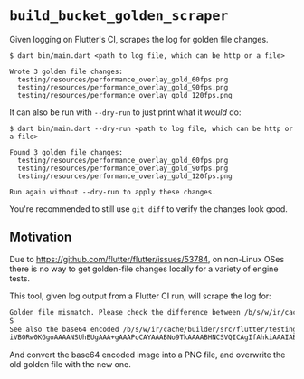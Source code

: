 # `build_bucket_golden_scraper`

Given logging on Flutter's CI, scrapes the log for golden file changes.

```shell
$ dart bin/main.dart <path to log file, which can be http or a file>

Wrote 3 golden file changes:
  testing/resources/performance_overlay_gold_60fps.png
  testing/resources/performance_overlay_gold_90fps.png
  testing/resources/performance_overlay_gold_120fps.png
```

It can also be run with `--dry-run` to just print what it _would_ do:

```shell
$ dart bin/main.dart --dry-run <path to log file, which can be http or a file>

Found 3 golden file changes:
  testing/resources/performance_overlay_gold_60fps.png
  testing/resources/performance_overlay_gold_90fps.png
  testing/resources/performance_overlay_gold_120fps.png

Run again without --dry-run to apply these changes.
```

You're recommended to still use `git diff` to verify the changes look good.

## Motivation

Due to <https://github.com/flutter/flutter/issues/53784>, on non-Linux OSes
there is no way to get golden-file changes locally for a variety of engine
tests.

This tool, given log output from a Flutter CI run, will scrape the log for:

```txt
Golden file mismatch. Please check the difference between /b/s/w/ir/cache/builder/src/flutter/testing/resources/performance_overlay_gold_90fps.png and /b/s/w/ir/cache/builder/src/flutter/testing/resources/performance_overlay_gold_90fps_new.png, and  replace the former with the latter if the difference looks good.
S
See also the base64 encoded /b/s/w/ir/cache/builder/src/flutter/testing/resources/performance_overlay_gold_90fps_new.png:
iVBORw0KGgoAAAANSUhEUgAAA+gAAAPoCAYAAABNo9TkAAAABHNCSVQICAgIfAhkiAAAIABJREFUeJzs3elzFWeeJ/rnHB3tSEILktgEBrPvYBbbUF4K24X3t (...omitted)
```

And convert the base64 encoded image into a PNG file, and overwrite the old
golden file with the new one.
